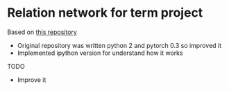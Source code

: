 # Relation network for term project

Based on [this repository](https://github.com/floodsung/LearningToCompare_FSL)

- Original repository was written python 2 and pytorch 0.3 so improved it
- Implemented ipython version for understand how it works

TODO

- Improve it